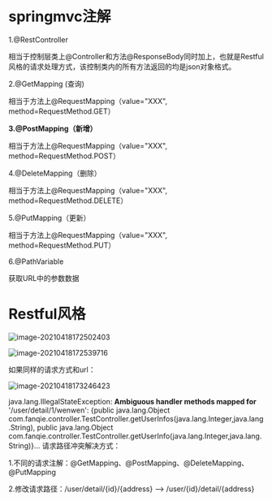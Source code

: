 # springmvc注解

1.@RestController

相当于控制层类上@Controller和方法@ResponseBody同时加上，也就是Restful风格的请求处理方式，该控制类内的所有方法返回的均是json对象格式。

2.@GetMapping (查询)

相当于方法上@RequestMapping（value="XXX", method=RequestMethod.GET）

**3.@PostMapping（新增）**

相当于方法上@RequestMapping（value="XXX", method=RequestMethod.POST）

4.@DeleteMapping（删除）

相当于方法上@RequestMapping（value="XXX", method=RequestMethod.DELETE）

5.@PutMapping（更新）

相当于方法上@RequestMapping（value="XXX", method=RequestMethod.PUT）

6.@PathVariable

获取URL中的参数数据

# Restful风格



![image-20210418172502403](C:\Users\文文\AppData\Roaming\Typora\typora-user-images\image-20210418172502403.png)

![image-20210418172539716](C:\Users\文文\AppData\Roaming\Typora\typora-user-images\image-20210418172539716.png)

如果同样的请求方式和url：

![image-20210418173246423](C:\Users\文文\AppData\Roaming\Typora\typora-user-images\image-20210418173246423.png)

java.lang.IllegalStateException: **Ambiguous handler methods mapped for** '/user/detail/1/wenwen': {public java.lang.Object com.fanqie.controller.TestController.getUserInfos(java.lang.Integer,java.lang.String), public java.lang.Object com.fanqie.controller.TestController.getUserInfo(java.lang.Integer,java.lang.String)}...
请求路径冲突解决方式：

1.不同的请求注解：@GetMapping、@PostMapping、@DeleteMapping、@PutMapping

2.修改请求路径：/user/detail/{id}/{address} -->  /user/{id}/detail/{address}